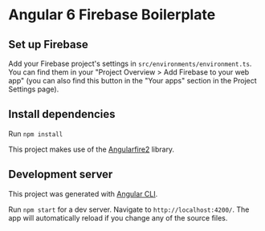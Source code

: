 # Angular 6 Firebase Boilerplate

## Set up Firebase
Add your Firebase project's settings in `src/environments/environment.ts`. You can find them in your "Project Overview > Add Firebase to your web app" (you can also find this button in the "Your apps" section in the Project Settings page).

## Install dependencies
Run `npm install`

This project makes use of the [Angularfire2](https://github.com/angular/angularfire2) library.

## Development server
This project was generated with [Angular CLI](https://github.com/angular/angular-cli).

Run `npm start` for a dev server.
Navigate to `http://localhost:4200/`.
The app will automatically reload if you change any of the source files.
